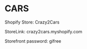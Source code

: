 # CARS

Shopify Store: Crazy2Cars 

StoreLink: crazy2cars.myshopify.com 

Storefront password: gifree
